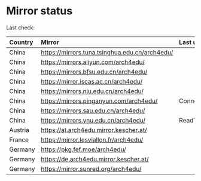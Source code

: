 <script src="./time.js"></script>
# Mirror status
Last check: <script type="text/javascript">localize(1679890996.0808003);</script>

|Country|Mirror|Last update|
|:------|:-----|:----------|
|China|https://mirrors.tuna.tsinghua.edu.cn/arch4edu/|<script type="text/javascript">localize(1679855362);</script>|
|China|https://mirrors.aliyun.com/arch4edu/|<script type="text/javascript">localize(1679811761);</script>|
|China|https://mirrors.bfsu.edu.cn/arch4edu/|<script type="text/javascript">localize(1679855362);</script>|
|China|https://mirror.iscas.ac.cn/arch4edu/|<script type="text/javascript">localize(1679855362);</script>|
|China|https://mirrors.nju.edu.cn/arch4edu/|<script type="text/javascript">localize(1679811761);</script>|
|China|https://mirrors.pinganyun.com/arch4edu/|ConnectionError|
|China|https://mirrors.sau.edu.cn/arch4edu/|<script type="text/javascript">localize(1673850842);</script>|
|China|https://mirrors.ynu.edu.cn/arch4edu/|ReadTimeout|
|Austria|https://at.arch4edu.mirror.kescher.at/|<script type="text/javascript">localize(1679855362);</script>|
|France|https://mirror.lesviallon.fr/arch4edu/|<script type="text/javascript">localize(1679855362);</script>|
|Germany|https://pkg.fef.moe/arch4edu/|<script type="text/javascript">localize(1679855362);</script>|
|Germany|https://de.arch4edu.mirror.kescher.at/|<script type="text/javascript">localize(1679855362);</script>|
|Germany|https://mirror.sunred.org/arch4edu/|<script type="text/javascript">localize(1679855362);</script>|

<script src="./tablefilter/tablefilter.js"></script>
<script src="./table.js"></script>